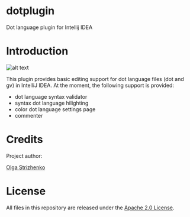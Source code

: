 # dotplugin
Dot language plugin for Intellij IDEA


# Introduction
![alt text](https://github.com/bzixilu/dotplugin/blob/master/src/org/plugin/dot/icons/dot_example.png "Dot language support in Intellij IDEA")

This plugin provides basic editing support for dot language files (dot and gv) in IntelliJ IDEA. 
At the moment, the following support is provided:

* dot language syntax validator
* syntax dot language hilighting
* color dot language settings page
* commenter

# Credits

Project author:

[Olga Strizhenko](https://github.com/bzixilu)

# License

All files in this repository are released under the [Apache 2.0 License](https://github.com/bzixilu/dotplugin/blob/master/LICENSE).

